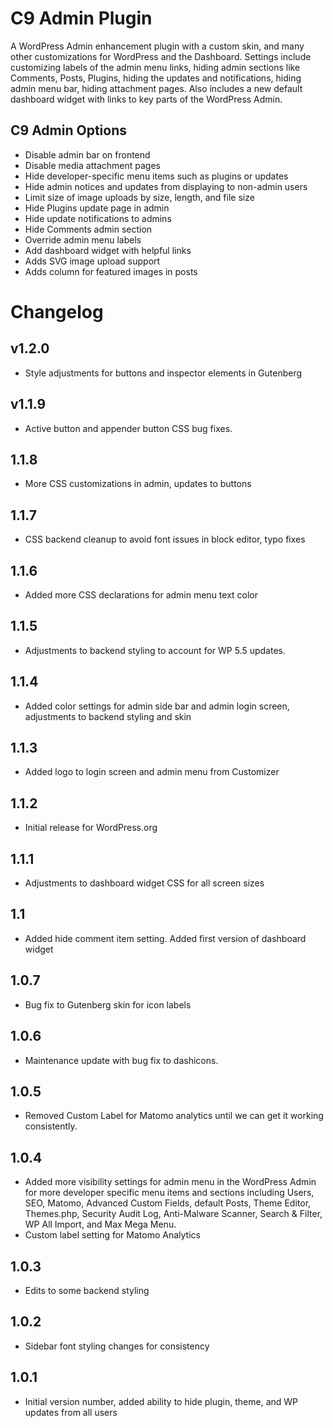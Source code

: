 # C9 Admin Plugin

A WordPress Admin enhancement plugin with a custom skin, and many other customizations for WordPress and the Dashboard. Settings include customizing labels of the admin menu links, hiding admin sections like Comments, Posts, Plugins, hiding the updates and notifications, hiding admin menu bar, hiding attachment pages. Also includes a new default dashboard widget with links to key parts of the WordPress Admin.

## C9 Admin Options

-   Disable admin bar on frontend
-   Disable media attachment pages
-   Hide developer-specific menu items such as plugins or updates
-   Hide admin notices and updates from displaying to non-admin users
-   Limit size of image uploads by size, length, and file size
-   Hide Plugins update page in admin
-   Hide update notifications to admins
-   Hide Comments admin section
-   Override admin menu labels
-   Add dashboard widget with helpful links
-   Adds SVG image upload support
-   Adds column for featured images in posts

# Changelog

## v1.2.0

- Style adjustments for buttons and inspector elements in Gutenberg

## v1.1.9

- Active button and appender button CSS bug fixes.

## 1.1.8

- More CSS customizations in admin, updates to buttons

## 1.1.7

- CSS backend cleanup to avoid font issues in block editor, typo fixes

## 1.1.6

- Added more CSS declarations for admin menu text color

## 1.1.5

- Adjustments to backend styling to account for WP 5.5 updates.

## 1.1.4 

- Added color settings for admin side bar and admin login screen, adjustments to backend styling and skin

## 1.1.3
- Added logo to login screen and admin menu from Customizer

## 1.1.2

- Initial release for WordPress.org

## 1.1.1

- Adjustments to dashboard widget CSS for all screen sizes

## 1.1

- Added hide comment item setting. Added first version of dashboard widget

## 1.0.7

-   Bug fix to Gutenberg skin for icon labels

## 1.0.6

-   Maintenance update with bug fix to dashicons.

## 1.0.5

-   Removed Custom Label for Matomo analytics until we can get it working consistently.

## 1.0.4

-   Added more visibility settings for admin menu in the WordPress Admin for more developer specific menu items and sections including Users, SEO, Matomo, Advanced Custom Fields, default Posts, Theme Editor, Themes.php, Security Audit Log, Anti-Malware Scanner, Search & Filter, WP All Import, and Max Mega Menu.
-   Custom label setting for Matomo Analytics

## 1.0.3

-   Edits to some backend styling

## 1.0.2

-   Sidebar font styling changes for consistency

## 1.0.1

-   Initial version number, added ability to hide plugin, theme, and WP updates from all users
